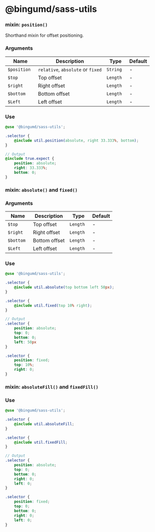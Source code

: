 # @bingumd/sass-utils

### mixin: `position()`
Shorthand mixin for offset positioning.

### Arguments

| Name | Description | Type | Default |
| - | - | - | - |
| `$position ` | `relative`, `absolute` or `fixed` | `String`   | - |
| `$top `      | Top offset                        | `Length ` | - |
| `$right `    | Right offset                      | `Length ` | - |
| `$bottom `   | Bottom offset                     | `Length ` | - |
| `$Left `     | Left offset                       | `Length ` | - |


### Use
```scss
@use '@bingumd/sass-utils';

.selector {
    @include util.position(absolute, right 33.333%, bottom);
}

// Output
@include true.expect {
    position: absolute;
    right: 33.333%;
    bottom: 0;
}
```

### mixin: `absolute()` and `fixed()`

### Arguments

| Name | Description | Type | Default |
| - | - | - | - |
| `$top `      | Top offset    | `Length ` | - |
| `$right `    | Right offset  | `Length ` | - |
| `$bottom `   | Bottom offset | `Length ` | - |
| `$Left `     | Left offset   | `Length ` | - |


### Use
```scss
@use '@bingumd/sass-utils';

.selector {
    @include util.absolute(top bottom left 50px);
}

.selector {
    @include util.fixed(top 10% right);
}

// Output
.selector {
    position: absolute;
    top: 0;
    bottom: 0;
    left: 50px
}

.selector {
    position: fixed;
    top: 10%;
    right: 0;
}
```

### mixin: `absoluteFill()` and `fixedFill()`

### Use
```scss
@use '@bingumd/sass-utils';

.selector {
    @include util.absoluteFill;
}

.selector {
    @include util.fixedFill;
}

// Output
.selector {
    position: absolute;
    top: 0;
    bottom: 0;
    right: 0;
    left: 0;
}

.selector {
    position: fixed;
    top: 0;
    bottom: 0;
    right: 0;
    left: 0;
}
```

